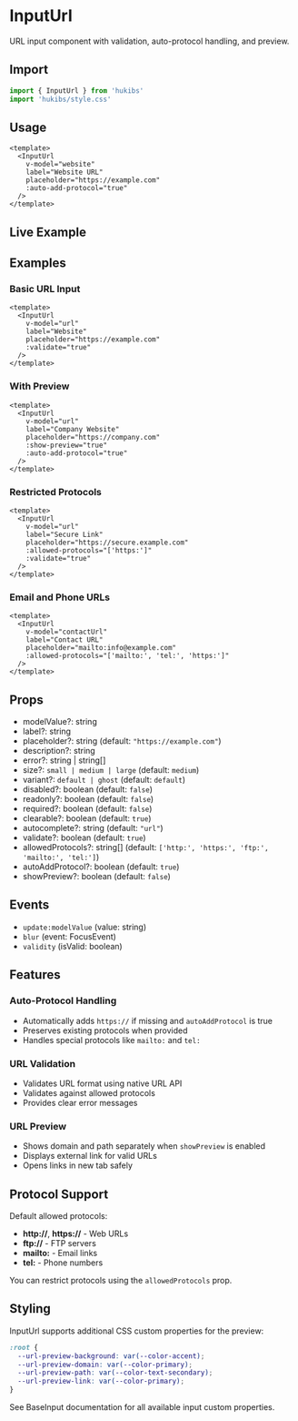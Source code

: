 # InputUrl

URL input component with validation, auto-protocol handling, and preview.

## Import

```ts
import { InputUrl } from 'hukibs'
import 'hukibs/style.css'
```

## Usage

```vue
<template>
  <InputUrl 
    v-model="website" 
    label="Website URL"
    placeholder="https://example.com"
    :auto-add-protocol="true"
  />
</template>
```

## Live Example

<Example>
  <InputUrl label="Website" placeholder="https://example.com" />
  <InputUrl label="With Preview" :show-preview="true" />
  <InputUrl label="Custom Protocol" placeholder="ftp://files.example.com" />
  <InputUrl label="Disabled" disabled />
</Example>

## Examples

### Basic URL Input
```vue
<template>
  <InputUrl 
    v-model="url" 
    label="Website"
    placeholder="https://example.com"
    :validate="true"
  />
</template>
```

### With Preview
```vue
<template>
  <InputUrl 
    v-model="url" 
    label="Company Website"
    placeholder="https://company.com"
    :show-preview="true"
    :auto-add-protocol="true"
  />
</template>
```

### Restricted Protocols
```vue
<template>
  <InputUrl 
    v-model="url" 
    label="Secure Link"
    placeholder="https://secure.example.com"
    :allowed-protocols="['https:']"
    :validate="true"
  />
</template>
```

### Email and Phone URLs
```vue
<template>
  <InputUrl 
    v-model="contactUrl" 
    label="Contact URL"
    placeholder="mailto:info@example.com"
    :allowed-protocols="['mailto:', 'tel:', 'https:']"
  />
</template>
```

## Props

- modelValue?: string
- label?: string
- placeholder?: string (default: `"https://example.com"`)
- description?: string
- error?: string | string[]
- size?: `small | medium | large` (default: `medium`)
- variant?: `default | ghost` (default: `default`)
- disabled?: boolean (default: `false`)
- readonly?: boolean (default: `false`)
- required?: boolean (default: `false`)
- clearable?: boolean (default: `true`)
- autocomplete?: string (default: `"url"`)
- validate?: boolean (default: `true`)
- allowedProtocols?: string[] (default: `['http:', 'https:', 'ftp:', 'mailto:', 'tel:']`)
- autoAddProtocol?: boolean (default: `true`)
- showPreview?: boolean (default: `false`)

## Events

- `update:modelValue` (value: string)
- `blur` (event: FocusEvent)
- `validity` (isValid: boolean)

## Features

### Auto-Protocol Handling
- Automatically adds `https://` if missing and `autoAddProtocol` is true
- Preserves existing protocols when provided
- Handles special protocols like `mailto:` and `tel:`

### URL Validation
- Validates URL format using native URL API
- Validates against allowed protocols
- Provides clear error messages

### URL Preview
- Shows domain and path separately when `showPreview` is enabled
- Displays external link for valid URLs
- Opens links in new tab safely

## Protocol Support

Default allowed protocols:
- **http://**, **https://** - Web URLs
- **ftp://** - FTP servers  
- **mailto:** - Email links
- **tel:** - Phone numbers

You can restrict protocols using the `allowedProtocols` prop.

## Styling

InputUrl supports additional CSS custom properties for the preview:

```css
:root {
  --url-preview-background: var(--color-accent);
  --url-preview-domain: var(--color-primary);
  --url-preview-path: var(--color-text-secondary);
  --url-preview-link: var(--color-primary);
}
```

See BaseInput documentation for all available input custom properties.